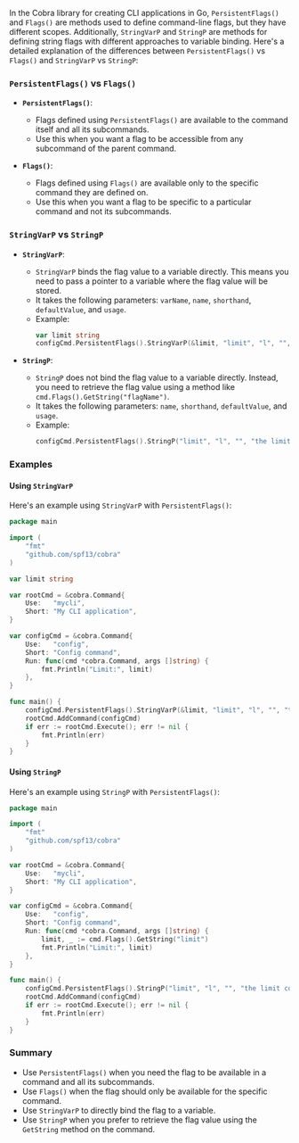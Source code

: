In the Cobra library for creating CLI applications in Go, `PersistentFlags()` and `Flags()` are methods used to define command-line flags, but they have different scopes. Additionally, `StringVarP` and `StringP` are methods for defining string flags with different approaches to variable binding. Here's a detailed explanation of the differences between `PersistentFlags()` vs `Flags()` and `StringVarP` vs `StringP`:

### `PersistentFlags()` vs `Flags()`

- **`PersistentFlags()`**:
  - Flags defined using `PersistentFlags()` are available to the command itself and all its subcommands.
  - Use this when you want a flag to be accessible from any subcommand of the parent command.

- **`Flags()`**:
  - Flags defined using `Flags()` are available only to the specific command they are defined on.
  - Use this when you want a flag to be specific to a particular command and not its subcommands.

### `StringVarP` vs `StringP`

- **`StringVarP`**:
  - `StringVarP` binds the flag value to a variable directly. This means you need to pass a pointer to a variable where the flag value will be stored.
  - It takes the following parameters: `varName`, `name`, `shorthand`, `defaultValue`, and `usage`.
  - Example:
    ```go
    var limit string
    configCmd.PersistentFlags().StringVarP(&limit, "limit", "l", "", "the limit config")
    ```

- **`StringP`**:
  - `StringP` does not bind the flag value to a variable directly. Instead, you need to retrieve the flag value using a method like `cmd.Flags().GetString("flagName")`.
  - It takes the following parameters: `name`, `shorthand`, `defaultValue`, and `usage`.
  - Example:
    ```go
    configCmd.PersistentFlags().StringP("limit", "l", "", "the limit config")
    ```

### Examples

#### Using `StringVarP`

Here's an example using `StringVarP` with `PersistentFlags()`:

```go
package main

import (
	"fmt"
	"github.com/spf13/cobra"
)

var limit string

var rootCmd = &cobra.Command{
	Use:   "mycli",
	Short: "My CLI application",
}

var configCmd = &cobra.Command{
	Use:   "config",
	Short: "Config command",
	Run: func(cmd *cobra.Command, args []string) {
		fmt.Println("Limit:", limit)
	},
}

func main() {
	configCmd.PersistentFlags().StringVarP(&limit, "limit", "l", "", "the limit config")
	rootCmd.AddCommand(configCmd)
	if err := rootCmd.Execute(); err != nil {
		fmt.Println(err)
	}
}
```

#### Using `StringP`

Here's an example using `StringP` with `PersistentFlags()`:

```go
package main

import (
	"fmt"
	"github.com/spf13/cobra"
)

var rootCmd = &cobra.Command{
	Use:   "mycli",
	Short: "My CLI application",
}

var configCmd = &cobra.Command{
	Use:   "config",
	Short: "Config command",
	Run: func(cmd *cobra.Command, args []string) {
		limit, _ := cmd.Flags().GetString("limit")
		fmt.Println("Limit:", limit)
	},
}

func main() {
	configCmd.PersistentFlags().StringP("limit", "l", "", "the limit config")
	rootCmd.AddCommand(configCmd)
	if err := rootCmd.Execute(); err != nil {
		fmt.Println(err)
	}
}
```

### Summary

- Use `PersistentFlags()` when you need the flag to be available in a command and all its subcommands.
- Use `Flags()` when the flag should only be available for the specific command.
- Use `StringVarP` to directly bind the flag to a variable.
- Use `StringP` when you prefer to retrieve the flag value using the `GetString` method on the command.
